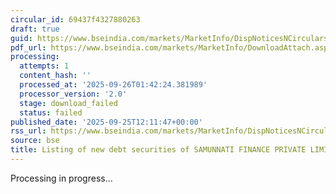 ```yaml
---
circular_id: 69437f4327880263
draft: true
guid: https://www.bseindia.com/markets/MarketInfo/DispNoticesNCirculars.aspx?Noticeid={9C742F0C-22EF-4832-A002-6BD942086389}&noticeno=20250925-21&dt=09/25/2025&icount=21&totcount=65&flag=0
pdf_url: https://www.bseindia.com/markets/MarketInfo/DownloadAttach.aspx?id=20250925-21&attachedId=
processing:
  attempts: 1
  content_hash: ''
  processed_at: '2025-09-26T01:42:24.381989'
  processor_version: '2.0'
  stage: download_failed
  status: failed
published_date: '2025-09-25T12:11:47+00:00'
rss_url: https://www.bseindia.com/markets/MarketInfo/DispNoticesNCirculars.aspx?Noticeid={9C742F0C-22EF-4832-A002-6BD942086389}&noticeno=20250925-21&dt=09/25/2025&icount=21&totcount=65&flag=0
source: bse
title: Listing of new debt securities of SAMUNNATI FINANCE PRIVATE LIMITED
---
```


Processing in progress...